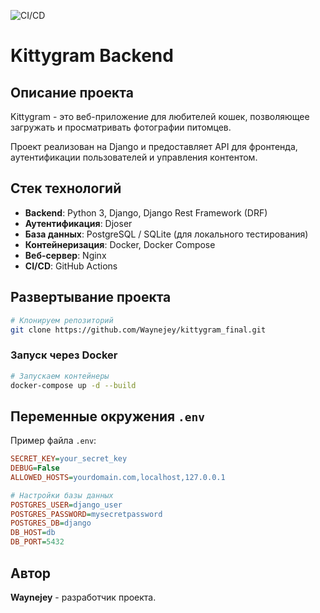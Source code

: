 ![CI/CD](https://github.com/Waynejey/kittygram_final/actions/workflows/main.yml/badge.svg)

# Kittygram Backend

## Описание проекта

Kittygram - это веб-приложение для любителей кошек, позволяющее загружать и просматривать фотографии питомцев.

Проект реализован на Django и предоставляет API для фронтенда, аутентификации пользователей и управления контентом.


## Стек технологий

- **Backend**: Python 3, Django, Django Rest Framework (DRF)
- **Аутентификация**: Djoser
- **База данных**: PostgreSQL / SQLite (для локального тестирования)
- **Контейнеризация**: Docker, Docker Compose
- **Веб-сервер**: Nginx
- **CI/CD**: GitHub Actions

## Развертывание проекта

```bash
# Клонируем репозиторий
git clone https://github.com/Waynejey/kittygram_final.git
```

### Запуск через Docker

```bash
# Запускаем контейнеры
docker-compose up -d --build
```

## Переменные окружения `.env`

Пример файла `.env`:

```ini
SECRET_KEY=your_secret_key
DEBUG=False
ALLOWED_HOSTS=yourdomain.com,localhost,127.0.0.1

# Настройки базы данных
POSTGRES_USER=django_user
POSTGRES_PASSWORD=mysecretpassword
POSTGRES_DB=django
DB_HOST=db
DB_PORT=5432
```

## Автор

**Waynejey** - разработчик проекта.
